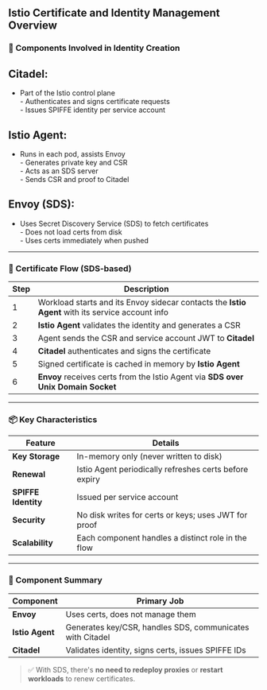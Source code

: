 ## Istio Certificate and Identity Management Overview

### 🔐 Components Involved in Identity Creation


## Citadel: 
   - Part of the Istio control plane<br>- Authenticates and signs certificate requests<br>- Issues SPIFFE identity per service account
## Istio Agent:
   - Runs in each pod, assists Envoy<br>- Generates private key and CSR<br>- Acts as an SDS server<br>- Sends CSR and proof to Citadel
## Envoy (SDS):
   - Uses Secret Discovery Service (SDS) to fetch certificates<br>- Does not load certs from disk<br>- Uses certs immediately when pushed




---

### 🔄 Certificate Flow (SDS-based)

| **Step** | **Description**                                                                                  |
|----------|--------------------------------------------------------------------------------------------------|
| 1        | Workload starts and its Envoy sidecar contacts the **Istio Agent** with its service account info |
| 2        | **Istio Agent** validates the identity and generates a CSR                                        |
| 3        | Agent sends the CSR and service account JWT to **Citadel**                                       |
| 4        | **Citadel** authenticates and signs the certificate                                               |
| 5        | Signed certificate is cached in memory by **Istio Agent**                                         |
| 6        | **Envoy** receives certs from the Istio Agent via **SDS over Unix Domain Socket**                |

---

### 📦 Key Characteristics

| **Feature**                      | **Details**                                                                 |
|----------------------------------|------------------------------------------------------------------------------|
| **Key Storage**                  | In-memory only (never written to disk)                                       |
| **Renewal**                      | Istio Agent periodically refreshes certs before expiry                       |
| **SPIFFE Identity**             | Issued per service account                                                  |
| **Security**                     | No disk writes for certs or keys; uses JWT for proof                        |
| **Scalability**                  | Each component handles a distinct role in the flow                          |

---

### 🧠 Component Summary

| **Component**     | **Primary Job**                                                |
|-------------------|----------------------------------------------------------------|
| **Envoy**          | Uses certs, does not manage them                               |
| **Istio Agent**    | Generates key/CSR, handles SDS, communicates with Citadel     |
| **Citadel**        | Validates identity, signs certs, issues SPIFFE IDs            |

> ✅ With SDS, there's **no need to redeploy proxies** or **restart workloads** to renew certificates.


